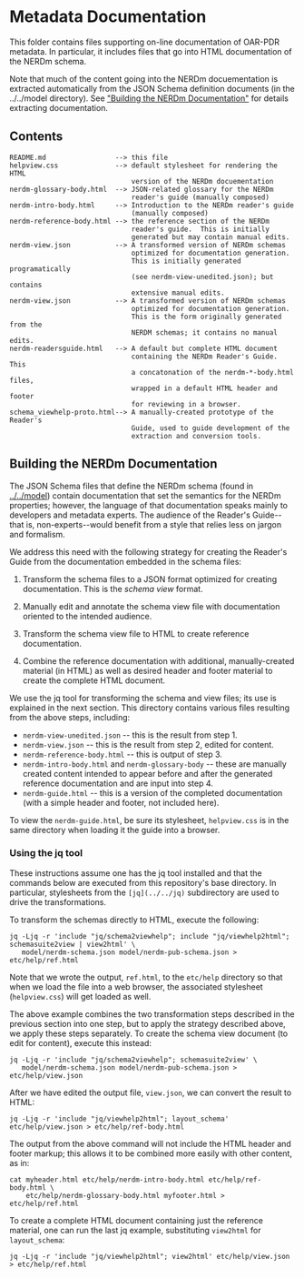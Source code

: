 # Metadata Documentation

This folder contains files supporting on-line documentation of OAR-PDR
metadata.  In particular, it includes files that go into HTML
documentation of the NERDm schema.

Note that much of the content going into the NERDm docuementation is
extracted automatically from the JSON Schema definition documents (in
the ../../model directory).  See
["Building the NERDm Documentation"](#Building_the_NERDm_Documentation)
for details extracting documentation.

## Contents

```
README.md                 --> this file
helpview.css              --> default stylesheet for rendering the HTML 
                              version of the NERDm docuementation
nerdm-glossary-body.html  --> JSON-related glossary for the NERDm
                              reader's guide (manually composed)
nerdm-intro-body.html     --> Introduction to the NERDm reader's guide
                              (manually composed)
nerdm-reference-body.html --> the reference section of the NERDm
                              reader's guide.  This is initially
                              generated but may contain manual edits.
nerdm-view.json           --> A transformed version of NERDm schemas
                              optimized for documentation generation.
                              This is initially generated programatically 
                              (see nerdm-view-unedited.json); but contains
                              extensive manual edits.
nerdm-view.json           --> A transformed version of NERDm schemas
                              optimized for documentation generation.
                              This is the form originally generated from the
                              NERDM schemas; it contains no manual edits.
nerdm-readersguide.html   --> A default but complete HTML document
                              containing the NERDm Reader's Guide.  This
                              a concatonation of the nerdm-*-body.html files,
                              wrapped in a default HTML header and footer
                              for reviewing in a browser.
schema_viewhelp-proto.html--> A manually-created prototype of the Reader's 
                              Guide, used to guide development of the
                              extraction and conversion tools.  
```

## Building the NERDm Documentation

The JSON Schema files that define the NERDm schema (found in
[../../model](../../model)) contain documentation that set the semantics for
the NERDm properties; however, the language of that documentation speaks
mainly to developers and metadata experts.  The audience of the Reader's
Guide--that is, non-experts--would benefit from a style that relies less on
jargon and formalism.  

We address this need with the following strategy for creating the Reader's
Guide from the documentation embedded in the schema files:

1. Transform the schema files to a JSON format optimized for creating
   documentation.  This is the _schema view_ format.

2. Manually edit and annotate the schema view file with documentation oriented
   to the intended audience.

3. Transform the schema view file to HTML to create reference documentation.

4. Combine the reference documentation with additional, manually-created
   material (in HTML) as well as desired header and footer material to
   create the complete HTML document.

We use the jq tool for transforming the schema and view files; its use is
explained in the next section.  This directory contains various files
resulting from the above steps, including: 
  * `nerdm-view-unedited.json` -- this is the result from step 1.
  * `nerdm-view.json` -- this is the result from step 2, edited for content.
  * `nerdm-reference-body.html` -- this is output of step 3.
  * `nerdm-intro-body.html` and `nerdm-glossary-body` -- these are manually
    created content intended to appear before and after the generated
    reference documentation and are input into step 4.
  * `nerdm-guide.html` -- this is a version of the completed documentation
    (with a simple header and footer, not included here).  
   
To view the `nerdm-guide.html`, be sure its stylesheet, `helpview.css` is in
the same directory when loading it the guide into a browser.  

### Using the jq tool

These instructions assume one has the jq tool installed and that the commands
below are executed from this repository's base directory.  In particular,
stylesheets from the `[jq](../../jq)` subdirectory are used to drive the
transformations.

To transform the schemas directly to HTML, execute the following:

```
jq -Ljq -r 'include "jq/schema2viewhelp"; include "jq/viewhelp2html"; schemasuite2view | view2html' \
   model/nerdm-schema.json model/nerdm-pub-schema.json > etc/help/ref.html
```

Note that we wrote the output, `ref.html`, to the `etc/help` directory so that
when we load the file into a web browser, the associated stylesheet
(`helpview.css`) will get loaded as well.

The above example combines the two transformation steps described in the
previous section into one step, but to apply the strategy described above, we
apply these steps separately.  To create the schema view document (to edit for
content), execute this instead:

```
jq -Ljq -r 'include "jq/schema2viewhelp"; schemasuite2view' \
   model/nerdm-schema.json model/nerdm-pub-schema.json > etc/help/view.json
```

After we have edited the output file, `view.json`, we can convert the result
to HTML:

```
jq -Ljq -r 'include "jq/viewhelp2html"; layout_schema' etc/help/view.json > etc/help/ref-body.html
```

The output from the above command will not include the HTML header and footer
markup; this allows it to be combined more easily with other content, as in:

```
cat myheader.html etc/help/nerdm-intro-body.html etc/help/ref-body.html \
    etc/help/nerdm-glossary-body.html myfooter.html > etc/help/ref.html
```

To create a complete HTML document containing just the reference material, one
can run the last jq example, substituting `view2html` for `layout_schema`:

```
jq -Ljq -r 'include "jq/viewhelp2html"; view2html' etc/help/view.json > etc/help/ref.html
```





